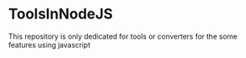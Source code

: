 # ToolsInNodeJS
This repository is only dedicated for tools or converters for the some features using javascript
